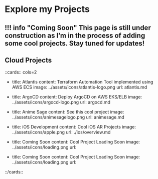# Explore my Projects

!!! info "Coming Soon"
    This page is still under construction as I’m in the process of adding some cool projects. Stay tuned for updates!
---
## Cloud Projects

::cards:: cols=2

- title: Atlantis 
  content: Terraform Automation Tool implemented using AWS ECS
  image: ../assets/icons/atlantis-logo.png
  url: atlantis.md

- title: ArgoCD
  content: Deploy ArgoCD on AWS EKS/ELB
  image: ../assets/icons/argocd-logo.png
  url: argocd.md

- title: Anime Sage
  content: See this cool project
  image: ../assets/icons/animesagelogo.png
  url: animesage.md

- title: iOS Development
  content: Cool iOS AR Projects
  image: ../assets/icons/apple.png
  url: ./ios/overview.md

- title: Coming Soon
  content: Cool Project Loading Soon
  image: ../assets/icons/loading.png
  url: 
  
- title: Coming Soon
  content: Cool Project Loading Soon
  image: ../assets/icons/loading.png
  url: 
  
::/cards::